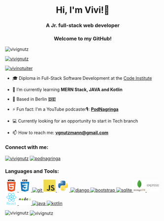 <!--
**vivignutz/vivignutz** is a ✨ _special_ ✨ repository because its `README.md` (this file) appears on your GitHub profile.

Here are some ideas to get you started:

- 🔭 I’m currently working on ...
- 🌱 I’m currently learning ...
- 👯 I’m looking to collaborate on ...
- 🤔 I’m looking for help with ...
- 💬 Ask me about ...
- 📫 How to reach me: ...
- 😄 Pronouns: ...
- ⚡ Fun fact: ...
-->

<h1 align="center">Hi, I'm Vivi!👋</h1>
<h3 align="center">A Jr. full-stack web developer</h3>
<h3 align="center">Welcome to my GitHub!</h3>

<p align="left"> <img src="https://komarev.com/ghpvc/?username=vivignutz&label=Profile%20views&color=0e75b6&style=flat" alt="vivignutz" /> </p>

<p align="left"> <a href="https://github.com/ryo-ma/github-profile-trophy"><img src="https://github-profile-trophy.vercel.app/?username=vivignutz" alt="vivignutz" /></a> </p>

<p align="left"> <a href="https://twitter.com/vivinotuiter" target="blank"><img src="https://img.shields.io/twitter/follow/vivinotuiter?logo=twitter&style=for-the-badge" alt="vivinotuiter" /></a> </p>

- 🎓 Diploma in Full-Stack Software Development at the  [Code Institute](https://codeinstitute.net/)

- 🌱 I’m currently learning **MERN Stack, JAVA and Kotlin**

- 📍 Based in Berlin **:de:**

- ⚡ Fun fact: I'm a YouTube podcaster🎙️: **[PodNagringa](https://www.youtube.com/@podnagringa)**

- 💻 Currently looking for an opportunity to start in Tech branch

- 📫 How to reach me: **vgnutzmann@gmail.com**

<h3 align="left">Connect with me:</h3>
<p align="left">
<a href="https://twitter.com/vivignutz" target="blank"><img align="center" src="https://raw.githubusercontent.com/rahuldkjain/github-profile-readme-generator/master/src/images/icons/Social/twitter.svg" alt="vivignutz" height="30" width="40" /></a> <a href="https://www.youtube.com/@podnagringa" target="blank"><img align="center" src="https://www.vectorlogo.zone/logos/youtube/youtube-icon.svg" alt="podnagringa" height="30" width="40" /></a> </p>

<h3 align="left">Languages and Tools:</h3>
<p align="left"> <a href="https://www.w3.org/html/" target="_blank" rel="noreferrer"> <img src="https://raw.githubusercontent.com/devicons/devicon/master/icons/html5/html5-original-wordmark.svg" alt="html5" width="40" height="40"/> </a> <a href="https://www.w3schools.com/css/" target="_blank" rel="noreferrer"> <img src="https://raw.githubusercontent.com/devicons/devicon/master/icons/css3/css3-original-wordmark.svg" alt="css3" width="40" height="40"/> </a> <a href="https://git-scm.com/" target="_blank" rel="noreferrer"> <img src="https://www.vectorlogo.zone/logos/git-scm/git-scm-icon.svg" alt="git" width="40" height="40"/> </a> <a href="https://developer.mozilla.org/en-US/docs/Web/JavaScript" target="_blank" rel="noreferrer"> <img src="https://raw.githubusercontent.com/devicons/devicon/master/icons/javascript/javascript-original.svg" alt="javascript" width="40" height="40"/> </a> <a href="https://www.python.org" target="_blank" rel="noreferrer"> <img src="https://raw.githubusercontent.com/devicons/devicon/master/icons/python/python-original.svg" alt="python" width="40" height="40"/> </a> <a href="https://www.djangoproject.com/" target="_blank" rel="noreferrer"> <img src="https://www.vectorlogo.zone/logos/djangoproject/djangoproject-icon.svg" alt="django" width="40" height="40"/> </a> <a href="https://getbootstrap.com/" target="_blank" rel="noreferrer"> <img src="https://www.vectorlogo.zone/logos/getbootstrap/getbootstrap-icon.svg" alt="bootstrap" width="40" height="40"/> </a> <a href="https://www.sqlite.org/" target="_blank" rel="noreferrer"> <img src="https://www.vectorlogo.zone/logos/sqlite/sqlite-icon.svg" alt="sqlite" width="40" height="40"/> </a> <a href="https://www.mongodb.com/" target="_blank" rel="noreferrer"> <img src="https://raw.githubusercontent.com/devicons/devicon/master/icons/mongodb/mongodb-original-wordmark.svg" alt="mongodb" width="40" height="40"/> </a> <a href="https://expressjs.com" target="_blank" rel="noreferrer"> <img src="https://raw.githubusercontent.com/devicons/devicon/master/icons/express/express-original-wordmark.svg" alt="express" width="40" height="40"/> </a> <a href="https://reactjs.org/" target="_blank" rel="noreferrer"> <img src="https://raw.githubusercontent.com/devicons/devicon/master/icons/react/react-original-wordmark.svg" alt="react" width="40" height="40"/> </a> <a href="https://nodejs.org" target="_blank" rel="noreferrer"> <img src="https://raw.githubusercontent.com/devicons/devicon/master/icons/nodejs/nodejs-original-wordmark.svg" alt="nodejs" width="40" height="40"/> </a> <a href="https://www.java.com/" target="_blank" rel="noreferrer"> <img src="https://www.vectorlogo.zone/logos/java/java-icon.svg" alt="java" width="40" height="40"/> </a> <a href="https://www.kotlinlang.org/" target="_blank" rel="noreferrer"> <img src="https://www.vectorlogo.zone/logos/kotlinlang/kotlinlang-ar21.svg" alt="kotlin" width="40" height="40"/> </a> </p>

<p><img align="left" src="https://github-readme-stats.vercel.app/api/top-langs?username=vivignutz&show_icons=true&locale=en&layout=compact" alt="vivignutz" /></p>

<p>&nbsp;<img align="center" src="https://github-readme-stats.vercel.app/api?username=vivignutz&show_icons=true&locale=en" alt="vivignutz" /></p>

<!-- <p><img align="center" src="https://github-readme-streak-stats.herokuapp.com/?user=vivignutz&" alt="vivignutz" /></p> -->
